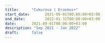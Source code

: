 ```yaml
---
title:      "Cukurova | Erasmus+"
start_date:       2021-09-01T00:00:00+03:00
end_date:         2022-01-31T00:00:00+03:00
date:       2021-09-01T00:00:00+03:00
description: "Sep 2021 - Jan 2022"
draft:      false
---
```


